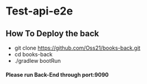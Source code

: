 # Test-api-e2e
## How To Deploy the back
* git clone https://github.com/Oss21/books-back.git
* cd books-back
* ./gradlew bootRun

#### Please run Back-End through port:9090

